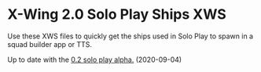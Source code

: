 # X-Wing 2.0 Solo Play Ships XWS

Use these XWS files to quickly get the ships used in Solo Play to spawn in a squad builder app or TTS. 

Up to date with the [0.2 solo play alpha.](https://www.fantasyflightgames.com/en/products/x-wing-second-edition/) (2020-09-04)

